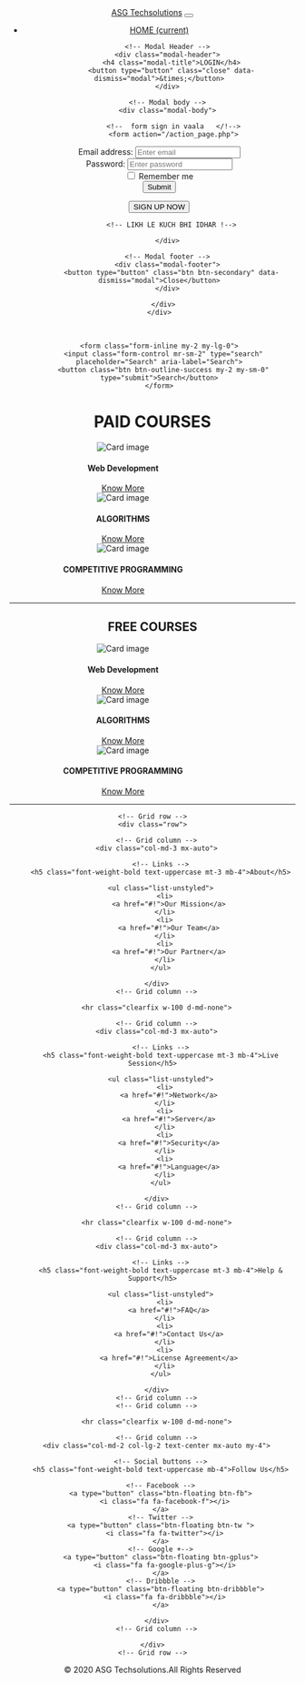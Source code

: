 <!DOCTYPE html>
<html lang="en">
<head>
	<meta charset="UTF-8">
	<meta name="viewport" content="width=device-width, initial-scale=1">
	<title>ASG TECHSOLUTIONS PVT.LTD.</title>
	<!-- Latest compiled and minified CSS -->
<link rel="stylesheet" href="https://maxcdn.bootstrapcdn.com/bootstrap/4.4.1/css/bootstrap.min.css">

<!-- SOCIAL MEDI LIBRARY!-->
<link rel="stylesheet" href="https://cdnjs.cloudflare.com/ajax/libs/font-awesome/4.7.0/css/font-awesome.min.css">

<!-- jQuery library -->
<script src="https://ajax.googleapis.com/ajax/libs/jquery/3.5.1/jquery.min.js"></script>

<!-- Popper JS -->
<script src="https://cdnjs.cloudflare.com/ajax/libs/popper.js/1.16.0/umd/popper.min.js"></script>

<!-- Latest compiled JavaScript -->
<script src="https://maxcdn.bootstrapcdn.com/bootstrap/4.4.1/js/bootstrap.min.js"></script>

</script>
  <style>
  /* Make the image fully responsive */
  .carousel-inner img {
    width: 100%;
    height: 100%;
  }
  </style>
</head>



<body>
	

<header>
	<!-- FOR NAV BAR UPAR VAALA -->
	<nav class="navbar navbar-expand-lg .navbar-dark bg-dark">
  <a class="navbar-brand" href="#">ASG Techsolutions</a>
  <button class="navbar-toggler" type="button" data-toggle="collapse" data-target="#navbarSupportedContent" aria-controls="navbarSupportedContent" aria-expanded="false" aria-label="Toggle navigation">
    <span class="navbar-toggler-icon"></span>
  </button>

  <div class="collapse navbar-collapse" id="navbarSupportedContent">
    <ul class="navbar-nav ml-auto">
      <li class="nav-item active">
        <a class="nav-link" href="raj.html">HOME <span class="sr-only">(current)</span></a>
      </li>
      <!-- 
      <li class="nav-item">

        <a class="nav-link" href="#">LOGIN / SIGN UP</a>
      </li>
      !-->

      <li class="nav-item dropdown">
        <a class="nav-link dropdown-toggle" href="#" id="navbarDropdown" role="button" data-toggle="dropdown" aria-haspopup="true" aria-expanded="false">
         COURSES
        </a>
        <div class="dropdown-menu" aria-labelledby="navbarDropdown">
          <a class="dropdown-item" href="#">WEB</a>
          <a class="dropdown-item" href="#">PROGRAMMING</a>
          <div class="dropdown-divider"></div>
          <a class="dropdown-item" href="#">OTHER COURSES</a>
        </div>
      </li>
      <li class="nav-item">
        <a class="nav-link disabled" href="#" tabindex="-1" aria-disabled="true"></a>
      </li>
    </ul>
<div>
  

<button class=" btn btn-warning" data-toggle="modal" data-target="#myModal">LOGIN / SIGN UP  </button>

<br>

  <!-- The Modal -->
  <div class="modal fade" id="myModal">
    <div class="modal-dialog modal-dialog-centered">
      <div class="modal-content">
      
        <!-- Modal Header -->
        <div class="modal-header">
          <h4 class="modal-title">LOGIN</h4>
          <button type="button" class="close" data-dismiss="modal">&times;</button>
        </div>
        
        <!-- Modal body -->
        <div class="modal-body">
           
           <!--  form sign in vaala   </!-->
           <form action="/action_page.php">
  <div class="form-group">
    <label for="email">Email address:</label>
    <input type="email" class="form-control" placeholder="Enter email" id="email">
  </div>
  <div class="form-group">
    <label for="pwd">Password:</label>
    <input type="password" class="form-control" placeholder="Enter password" id="pwd">
  </div>
  <div class="form-group form-check">
    <label class="form-check-label">
      <input class="form-check-input" type="checkbox"> Remember me
    </label>
  </div>
  <button type="submit" class="btn btn-primary">Submit</button>
  <br>
  <div>
    
  <button type="button" class="btn btn-outline-primary btn-lg float-right">SIGN UP NOW</button>
</div>
</form>

          <!-- LIKH LE KUCH BHI IDHAR !-->
      
        </div>
        
        <!-- Modal footer -->
        <div class="modal-footer">
          <button type="button" class="btn btn-secondary" data-dismiss="modal">Close</button>
        </div>
        
      </div>
    </div>
  </div>
  
</div>
<br>

<div>
  

    <form class="form-inline my-2 my-lg-0">
      <input class="form-control mr-sm-2" type="search" placeholder="Search" aria-label="Search">
      <button class="btn btn-outline-success my-2 my-sm-0" type="submit">Search</button>
    </form>
  </div>
</nav>
</div>



<h1>
  <div class="font-weight-bold text-xl-center text-">
  PAID COURSES
</div>
</h1>

<section>
  

<div class="row text-dark text-center">
  <div class="col-lg-4 col-md-4 col-12 container-fluid">
    <div class="card" style="width:400px">
  <img class="card-img-top" src="asg/ni3.jpg" alt="Card image">
  <div class="card-body">
    <h4 class="card-title">Web Development</h4>
    <p class="card-text"></p>
    <a href="#" class="btn btn-primary">Know More</a>
  </div>
</div>
  </div>

  <div class="col-lg-4 col-md-4 col-12 container-fluid">
    <div class="card" style="width:400px">
  <img class="card-img-top" src="asg/ni3.jpg" alt="Card image">
  <div class="card-body">
    <h4 class="card-title">ALGORITHMS</h4>
    <p class="card-text"></p>
    <a href="#" class="btn btn-primary">Know More</a>
  </div>
</div>
  </div>

  <div class="col-lg-4 col-md-4 col-12">
    <div class="card" style="width:400px">
  <img class="card-img-top" src="asg/ni3.jpg" alt="Card image">
  <div class="card-body">
    <h4 class="card-title">COMPETITIVE PROGRAMMING</h4>
    <p class="card-text"></p>
    <a href="#" class="btn btn-primary">Know More</a>
  </div>
</div>
  </div>

  
</div>

<hr>
<h1>
  <div class="font-weight-bold text-xl-center text-">
  FREE COURSES
</div>
</h1>


<section>
  

<div class="row text-dark text-center">
  <div class="col-lg-4 col-md-4 col-12 container-fluid">
    <div class="card" style="width:400px">
  <img class="card-img-top" src="asg/ni3.jpg" alt="Card image">
  <div class="card-body">
    <h4 class="card-title">Web Development</h4>
    <p class="card-text"></p>
    <a href="#" class="btn btn-primary">Know More</a>
  </div>
</div>
  </div>

  <div class="col-lg-4 col-md-4 col-12 container-fluid">
    <div class="card" style="width:400px">
  <img class="card-img-top" src="asg/ni3.jpg" alt="Card image">
  <div class="card-body">
    <h4 class="card-title">ALGORITHMS</h4>
    <p class="card-text"></p>
    <a href="#" class="btn btn-primary">Know More</a>
  </div>
</div>
  </div>

  <div class="col-lg-4 col-md-4 col-12">
    <div class="card" style="width:400px">
  <img class="card-img-top" src="asg/ni3.jpg" alt="Card image">
  <div class="card-body">
    <h4 class="card-title">COMPETITIVE PROGRAMMING</h4>
    <p class="card-text"></p>
    <a href="#" class="btn btn-primary">Know More</a>
  </div>
</div>
  </div>

  
</div>

<hr>


</section>


<!-- Footer -->
<footer class="page-footer font-small indigo">

  <!-- Footer Links -->
  <div class="container text-center text-md-left">

    <!-- Grid row -->
    <div class="row">

      <!-- Grid column -->
      <div class="col-md-3 mx-auto">

        <!-- Links -->
        <h5 class="font-weight-bold text-uppercase mt-3 mb-4">About</h5>

        <ul class="list-unstyled">
          <li>
            <a href="#!">Our Mission</a>
          </li>
          <li>
            <a href="#!">Our Team</a>
          </li>
          <li>
            <a href="#!">Our Partner</a>
          </li>
        </ul>

      </div>
      <!-- Grid column -->

      <hr class="clearfix w-100 d-md-none">

      <!-- Grid column -->
      <div class="col-md-3 mx-auto">

        <!-- Links -->
        <h5 class="font-weight-bold text-uppercase mt-3 mb-4">Live Session</h5>

        <ul class="list-unstyled">
          <li>
            <a href="#!">Network</a>
          </li>
          <li>
            <a href="#!">Server</a>
          </li>
          <li>
            <a href="#!">Security</a>
          </li>
          <li>
            <a href="#!">Language</a>
          </li>
        </ul>

      </div>
      <!-- Grid column -->

      <hr class="clearfix w-100 d-md-none">

      <!-- Grid column -->
      <div class="col-md-3 mx-auto">

        <!-- Links -->
        <h5 class="font-weight-bold text-uppercase mt-3 mb-4">Help & Support</h5>

        <ul class="list-unstyled">
          <li>
            <a href="#!">FAQ</a>
          </li>
          <li>
            <a href="#!">Contact Us</a>
          </li>
          <li>
            <a href="#!">License Agreement</a>
          </li>
        </ul>

      </div>
      <!-- Grid column -->
      <!-- Grid column -->

      <hr class="clearfix w-100 d-md-none">

      <!-- Grid column -->
      <div class="col-md-2 col-lg-2 text-center mx-auto my-4">

        <!-- Social buttons -->
        <h5 class="font-weight-bold text-uppercase mb-4">Follow Us</h5>

        <!-- Facebook -->
        <a type="button" class="btn-floating btn-fb">
          <i class="fa fa-facebook-f"></i>
        </a>
        <!-- Twitter -->
        <a type="button" class="btn-floating btn-tw ">
          <i class="fa fa-twitter"></i>
        </a>
        <!-- Google +-->
        <a type="button" class="btn-floating btn-gplus">
          <i class="fa fa-google-plus-g"></i>
        </a>
        <!-- Dribbble -->
        <a type="button" class="btn-floating btn-dribbble">
          <i class="fa fa-dribbble"></i>
        </a>

      </div>
      <!-- Grid column -->

    </div>
    <!-- Grid row -->

  </div>
  <!-- Footer Links -->

  <!-- Copyright -->
  <div class="footer-copyright text-center py-3">© 2020 ASG Techsolutions.All Rights Reserved
   
  </div>
  <!-- Copyright -->

</footer>
<!-- Footer -->
</html>
